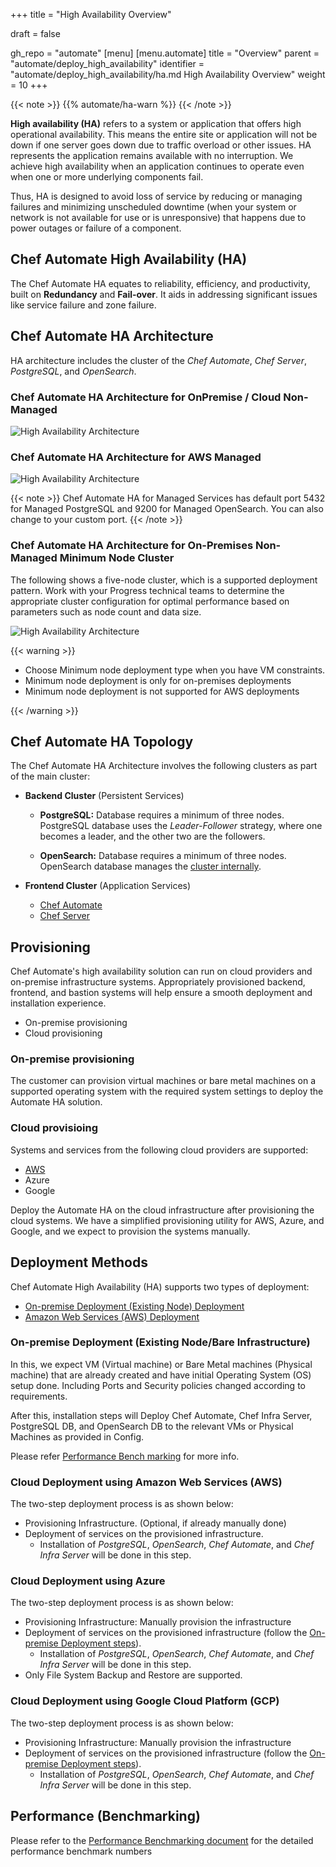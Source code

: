 +++
title = "High Availability Overview"

draft = false

gh_repo = "automate"
[menu]
  [menu.automate]
    title = "Overview"
    parent = "automate/deploy_high_availability"
    identifier = "automate/deploy_high_availability/ha.md High Availability Overview"
    weight = 10
+++

{{< note >}}
{{% automate/ha-warn %}}
{{< /note >}}

**High availability (HA)** refers to a system or application that offers high operational availability. This means the entire site or application will not be down if one server goes down due to traffic overload or other issues. HA represents the application remains available with no interruption. We achieve high availability when an application continues to operate even when one or more underlying components fail.

Thus, HA is designed to avoid loss of service by reducing or managing failures and minimizing unscheduled downtime (when your system or network is not available for use or is unresponsive) that happens due to power outages or failure of a component.

## Chef Automate High Availability (HA)

The Chef Automate HA equates to reliability, efficiency, and productivity, built on **Redundancy** and **Fail-over**. It aids in addressing significant issues like service failure and zone failure.

## Chef Automate HA Architecture

HA architecture includes the cluster of the *Chef Automate*, *Chef Server*, *PostgreSQL*, and *OpenSearch*.

### Chef Automate HA Architecture for OnPremise / Cloud Non-Managed

![High Availability Architecture](/images/automate/ha_arch_onprem.png)

### Chef Automate HA Architecture for AWS Managed

![High Availability Architecture](/images/automate/ha_arch_aws_managedservices.png)

{{< note >}}
Chef Automate HA for Managed Services has default port 5432 for Managed PostgreSQL and 9200 for Managed OpenSearch. You can also change to your custom port.
{{< /note >}}

### Chef Automate HA Architecture for On-Premises Non-Managed Minimum Node Cluster

The following shows a five-node cluster, which is a supported deployment pattern. Work with your Progress technical teams to determine the appropriate cluster configuration for optimal performance based on parameters such as node count and data size.

![High Availability Architecture](/images/automate/ha_arch_minnode_cluster.png)

{{< warning >}}

- Choose Minimum node deployment type when you have VM constraints.
- Minimum node deployment is only for on-premises deployments
- Minimum node deployment is not supported for AWS deployments

{{< /warning >}}

## Chef Automate HA Topology

The Chef Automate HA Architecture involves the following clusters as part of the main cluster:

- **Backend Cluster** (Persistent Services)
  - **PostgreSQL:** Database requires a minimum of three nodes. PostgreSQL database uses the *Leader-Follower* strategy, where one becomes a leader, and the other two are the followers.

  - **OpenSearch:** Database requires a minimum of three nodes. OpenSearch database manages the [cluster internally](https://opensearch.org/docs/latest/opensearch/cluster/).

- **Frontend Cluster** (Application Services)
  - [Chef Automate](https://docs.chef.io/automate/)
  - [Chef Server](https://docs.chef.io/server/)

## Provisioning

Chef Automate's high availability solution can run on cloud providers and on-premise infrastructure systems. Appropriately provisioned backend, frontend, and bastion systems will help ensure a smooth deployment and installation experience.

- On-premise provisioning
- Cloud provisioning

### On-premise provisioning

  The customer can provision virtual machines or bare metal machines on a supported operating system with the required system settings to deploy the Automate HA solution.

### Cloud provisioing

  Systems and services from the following cloud providers are supported:

- [AWS](https://docs.chef.io/automate/ha_aws_deploy_steps/#steps-to-provision)
- Azure
- Google

Deploy the Automate HA on the cloud infrastructure after provisioning the cloud systems. We have a simplified provisioning utility for AWS, Azure, and Google, and we expect to provision the systems manually.

## Deployment Methods

Chef Automate High Availability (HA) supports two types of deployment:

- [On-premise Deployment (Existing Node) Deployment](/automate/ha_onprim_deployment_procedure/)
- [Amazon Web Services (AWS) Deployment](/automate/ha_aws_deploy_steps/)

### On-premise Deployment (Existing Node/Bare Infrastructure)

In this, we expect VM (Virtual machine) or Bare Metal machines (Physical machine) that are already created and have initial Operating System (OS) setup done. Including Ports and Security policies changed according to requirements.

After this, installation steps will Deploy Chef Automate, Chef Infra Server, PostgreSQL DB, and OpenSearch DB to the relevant VMs or Physical Machines as provided in Config.

Please refer [Performance Bench marking](https://docs.chef.io/automate/ha_performance_benchmarks/#performance-benchmarks) for more info.

### Cloud Deployment using Amazon Web Services (AWS)

The two-step deployment process is as shown below:

- Provisioning Infrastructure. (Optional, if already manually done)
- Deployment of services on the provisioned infrastructure.
  - Installation of *PostgreSQL*, *OpenSearch*, *Chef Automate*, and *Chef Infra Server* will be done in this step.

### Cloud Deployment using Azure

The two-step deployment process is as shown below:

- Provisioning Infrastructure: Manually provision the infrastructure
- Deployment of services on the provisioned infrastructure (follow the [On-premise Deployment steps](/automate/ha_onprim_deployment_procedure/)).
  - Installation of *PostgreSQL*, *OpenSearch*, *Chef Automate*, and *Chef Infra Server* will be done in this step.
- Only File System Backup and Restore are supported.

### Cloud Deployment using Google Cloud Platform (GCP)

The two-step deployment process is as shown below:

- Provisioning Infrastructure: Manually provision the infrastructure
- Deployment of services on the provisioned infrastructure (follow the [On-premise Deployment steps](/automate/ha_onprim_deployment_procedure/)).
  - Installation of *PostgreSQL*, *OpenSearch*, *Chef Automate*, and *Chef Infra Server* will be done in this step.

## Performance (Benchmarking)

Please refer to the [Performance Benchmarking document](/automate/ha_performance_benchmarks/) for the detailed performance benchmark numbers
